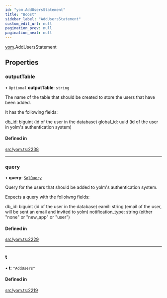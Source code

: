 ```yaml
---
id: "yom.AddUsersStatement"
title: "Boost"
sidebar_label: "AddUsersStatement"
custom_edit_url: null
pagination_prev: null
pagination_next: null
---
```


[yom](../namespaces/yom.md).AddUsersStatement

## Properties

### outputTable

• `Optional` **outputTable**: `string`

The name of the table that should be created to store the users that have been added.

It has the following fields:

db_id: biguint (id of the user in the database)
global_id: uuid (id of the user in yolm's authentication system)

#### Defined in

[src/yom.ts:2238](https://github.com/yolmio/boost/blob/b239488/src/yom.ts#L2238)

___

### query

• **query**: [`SqlQuery`](../namespaces/yom.md#sqlquery)

Query for the users that should be added to yolm's authentication system.

Expects a query with the folloiwng fields:

db_id: biguint (id of the user in the database)
eamil: string (email of the user, will be sent an email and invited to yolm)
notification_type: string (either "none" or "new_app" or "user")

#### Defined in

[src/yom.ts:2229](https://github.com/yolmio/boost/blob/b239488/src/yom.ts#L2229)

___

### t

• **t**: ``"AddUsers"``

#### Defined in

[src/yom.ts:2219](https://github.com/yolmio/boost/blob/b239488/src/yom.ts#L2219)
